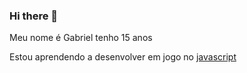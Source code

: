 ### Hi there 👋

Meu nome é Gabriel tenho 15 anos 

Estou aprendendo a  desenvolver em jogo no  [javascript](https://developer.mozilla.org/pt-BR/docs/Learn/JavaScript/First_steps/What_is_JavaScript)
